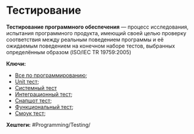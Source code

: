 
# Тестирование

**Тестирование программного обеспечения** — процесс исследования, испытания программного продукта, имеющий своей целью проверку соответствия между реальным поведением программы и её ожидаемым поведением на конечном наборе тестов, выбранных определённым образом (ISO/IEC TR 19759:2005)

**Ключи:**
- [Все по программированию](PROGRAMMING);
- [Unit тест](Unit-test);
- [Системный тест](System-test)
- [Интеграционный тест](Integration-test);
- [Снапшот тест](Snapshot-test);
- [Функциональный тест](Functional-test);
- [Смоук тест](Smoke-test);

**Хештеги:** #Programming/Testing/